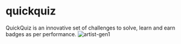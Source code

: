 # quickquiz
QuickQuiz is an innovative set of challenges to solve, learn and earn badges as per performance.
![artist-gen1](https://user-images.githubusercontent.com/92199099/144739589-ad56abb6-20da-40a7-b32d-7da435677d1d.png)
